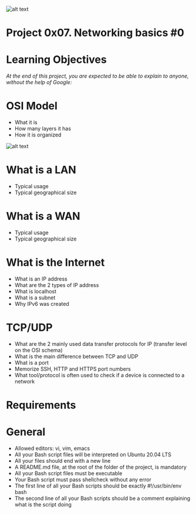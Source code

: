 ![alt text](https://s3.amazonaws.com/alx-intranet.hbtn.io/uploads/medias/2018/6/4e6a0ad87a65d7054248.png?)

# Project 0x07. Networking basics #0

# Learning Objectives
*At the end of this project, you are expected to be able to explain to anyone, without the help of Google:*

# OSI Model
- What it is
- How many layers it has
- How it is organized

![alt text](https://media.giphy.com/media/uDxkJAVSU7GY8/giphy.gif)

# What is a LAN
- Typical usage
- Typical geographical size

# What is a WAN
- Typical usage
- Typical geographical size

# What is the Internet
- What is an IP address
- What are the 2 types of IP address
- What is localhost
- What is a subnet
- Why IPv6 was created

# TCP/UDP
- What are the 2 mainly used data transfer protocols for IP (transfer level on the OSI schema)
- What is the main difference between TCP and UDP
- What is a port
- Memorize SSH, HTTP and HTTPS port numbers
- What tool/protocol is often used to check if a device is connected to a network

# Requirements
# General
- Allowed editors: vi, vim, emacs
- All your Bash script files will be interpreted on Ubuntu 20.04 LTS
- All your files should end with a new line
- A README.md file, at the root of the folder of the project, is mandatory
- All your Bash script files must be executable
- Your Bash script must pass shellcheck without any error
- The first line of all your Bash scripts should be exactly #!/usr/bin/env bash
- The second line of all your Bash scripts should be a comment explaining what is the script doing


